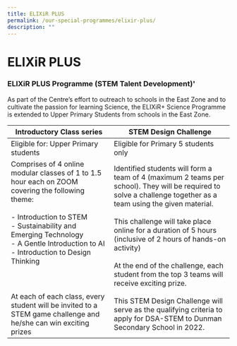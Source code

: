 ```yaml
---
title: ELIXiR PLUS
permalink: /our-special-programmes/elixir-plus/
description: ""
---
```

# ELIXiR PLUS

### ELIXiR PLUS Programme (STEM Talent Development)'

As part of the Centre’s effort to outreach to schools in the East Zone and to cultivate the passion for learning Science, the ELIXiR+ Science Programme is extended to Upper Primary Students from schools in the East Zone.

| Introductory Class series                                                                                                                                                                                                                                                                                                                                                 | STEM Design Challenge                                                                                                                                                                                                                                                                                                                                                                                                                                                                                                   |
|---------------------------------------------------------------------------------------------------------------------------------------------------------------------------------------------------------------------------------------------------------------------------------------------------------------------------------------------------------------------------|-------------------------------------------------------------------------------------------------------------------------------------------------------------------------------------------------------------------------------------------------------------------------------------------------------------------------------------------------------------------------------------------------------------------------------------------------------------------------------------------------------------------------|
| Eligible for: Upper Primary students                                                                                                                                                                                                                                                                                                                                      | Eligible for Primary 5 students only                                                                                                                                                                                                                                                                                                                                                                                                                                                                                    |
| Comprises of 4 online modular classes of 1 to 1.5 hour each on ZOOM covering the following theme:<br><br>- Introduction to STEM<br>- Sustainability and Emerging Technology<br>- A Gentle Introduction to AI<br>- Introduction to Design Thinking<br><br><br><br>At each of each class, every student will be invited to a STEM game challenge and he/she can win exciting prizes | Identified students will form a team of 4 (maximum 2 teams per school). They will be required to solve a challenge together as a team using the given material.<br><br>This challenge will take place online for a duration of 5 hours (inclusive of 2 hours of hands-on activity)<br><br>At the end of the challenge, each student from the top 3 teams will receive exciting prize.<br><br>This STEM Design Challenge will serve as the qualifying criteria to apply for DSA-STEM to Dunman Secondary School in 2022. |